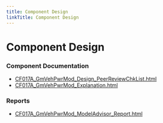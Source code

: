 ```yaml
---
title: Component Design
linkTitle: Component Design
---
```


# Component Design
### Component Documentation

- [CF017A_GmVehPwrMod_Design_PeerReviewChkList.html](Doc/CF017A_GmVehPwrMod_Design_PeerReviewChkList.html)
- [CF017A_GmVehPwrMod_Explanation.html](Doc/CF017A_GmVehPwrMod_Explanation.html)

### Reports

- [CF017A_GmVehPwrMod_ModelAdvisor_Report.html](Reports/CF017A_GmVehPwrMod_ModelAdvisor_Report.html)

